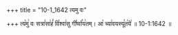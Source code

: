 +++
title = "10-1_1642 त्यमु वः"

+++
त्य꣡मु꣢ वः सत्रा꣣सा꣢हं꣣ वि꣡श्वा꣢सु गी꣣र्ष्वा꣡य꣢तम्। आ꣡ च्या꣢वयस्यू꣣त꣡ये꣢ ॥ 10-1:1642 ॥
